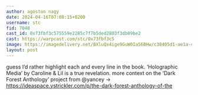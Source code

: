 ```yaml
---
author: agoston nagy
date: 2024-04-16T07:08:15+0200
username: stc
fid: 7048
cast_id: 0x73fbf3c575559e2285c7f7b5ded2803f3db09be2
cast: https://warpcast.com/stc/0x73fbf3c5
image: https://imagedelivery.net/BXluQx4ige9GuW0Ia56BHw/c38405d1-ae1a-449c-a31c-52d2052b4b00/original
layout: post
---
```

guess I’d rather highlight each and every line in the book. ‘Holographic Media’ by Caroline & Lil is a true revelation. more context on the ‘Dark Forest Anthology’ project from @yancey → https://ideaspace.ystrickler.com/p/the-dark-forest-anthology-of-the  

<img src='https://imagedelivery.net/BXluQx4ige9GuW0Ia56BHw/c38405d1-ae1a-449c-a31c-52d2052b4b00/original' alt='' referrerpolicy='no-referrer'/>